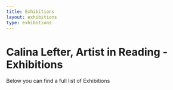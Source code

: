 ```yaml
---
title: Exhibitions
layout: exhibitions
type: exhibitions
---
```



# Calina Lefter, Artist in Reading -  Exhibitions

Below you can find a full list of Exhibitions
